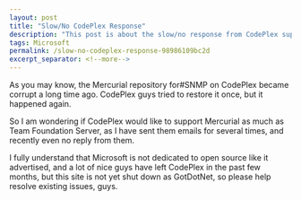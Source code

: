 ```yaml
---
layout: post
title: "Slow/No CodePlex Response"
description: "This post is about the slow/no response from CodePlex support team."
tags: Microsoft
permalink: /slow-no-codeplex-response-98986109bc2d
excerpt_separator: <!--more-->
---
```

As you may know, the Mercurial repository for#SNMP on CodePlex became corrupt a long time ago. CodePlex guys tried to restore it once, but it happened again.

So I am wondering if CodePlex would like to support Mercurial as much as Team Foundation Server, as I have sent them emails for several times, and recently even no reply from them.

I fully understand that Microsoft is not dedicated to open source like it advertised, and a lot of nice guys have left CodePlex in the past few months, but this site is not yet shut down as GotDotNet, so please help resolve existing issues, guys.
<!--more-->